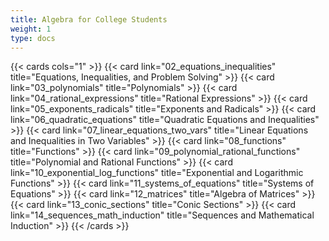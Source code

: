 ```yaml
---
title: Algebra for College Students
weight: 1
type: docs
---
```


{{< cards cols="1" >}}
{{< card link="02_equations_inequalities" title="Equations, Inequalities, and Problem Solving" >}}
{{< card link="03_polynomials" title="Polynomials" >}}
{{< card link="04_rational_expressions" title="Rational Expressions" >}}
{{< card link="05_exponents_radicals" title="Exponents and Radicals" >}}
{{< card link="06_quadratic_equations" title="Quadratic Equations and Inequalities" >}}
{{< card link="07_linear_equations_two_vars" title="Linear Equations and Inequalities in Two Variables" >}}
{{< card link="08_functions" title="Functions" >}}
{{< card link="09_polynomial_rational_functions" title="Polynomial and Rational Functions" >}}
{{< card link="10_exponential_log_functions" title="Exponential and Logarithmic Functions" >}}
{{< card link="11_systems_of_equations" title="Systems of Equations" >}}
{{< card link="12_matrices" title="Algebra of Matrices" >}}
{{< card link="13_conic_sections" title="Conic Sections" >}}
{{< card link="14_sequences_math_induction" title="Sequences and Mathematical Induction" >}}
{{< /cards >}}

